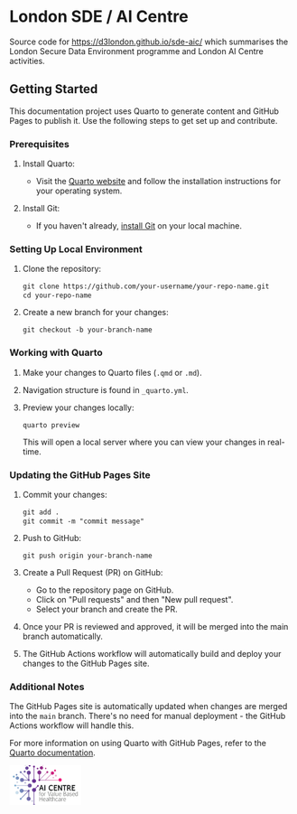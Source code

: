# London SDE / AI Centre

Source code for https://d3london.github.io/sde-aic/ which summarises the London Secure Data Environment programme and London AI Centre activities.

## Getting Started

This documentation project uses Quarto to generate content and GitHub Pages to publish it. Use the following steps to get set up and contribute.

### Prerequisites

1. Install Quarto:
    - Visit the [Quarto website](https://quarto.org/docs/get-started/) and follow the installation instructions for your operating system.

2. Install Git:
   - If you haven't already, [install Git](https://git-scm.com/book/en/v2/Getting-Started-Installing-Git) on your local machine.

### Setting Up Local Environment

1. Clone the repository:
   ```
   git clone https://github.com/your-username/your-repo-name.git
   cd your-repo-name
   ```

2. Create a new branch for your changes:
   ```
   git checkout -b your-branch-name
   ```

### Working with Quarto

1. Make your changes to Quarto files (`.qmd` or `.md`).

2. Navigation structure is found in `_quarto.yml`.

3. Preview your changes locally:
   ```
   quarto preview
   ```
   This will open a local server where you can view your changes in real-time.

### Updating the GitHub Pages Site

1. Commit your changes:
   ```
   git add .
   git commit -m "commit message"
   ```

2. Push to GitHub:
   ```
   git push origin your-branch-name
   ```

3. Create a Pull Request (PR) on GitHub:
   - Go to the repository page on GitHub.
   - Click on "Pull requests" and then "New pull request".
   - Select your branch and create the PR.

4. Once your PR is reviewed and approved, it will be merged into the main branch automatically.

5. The GitHub Actions workflow will automatically build and deploy your changes to the GitHub Pages site.

### Additional Notes

The GitHub Pages site is automatically updated when changes are merged into the `main` branch. There's no need for manual deployment - the GitHub Actions workflow will handle this.

For more information on using Quarto with GitHub Pages, refer to the [Quarto documentation](https://quarto.org/docs/publishing/github-pages.html).

<a href="https://www.aicentre.co.uk/"><img src="src/media/logos/logo_aic.png" alt="London AI Centre" title="" height="70" /></a>


